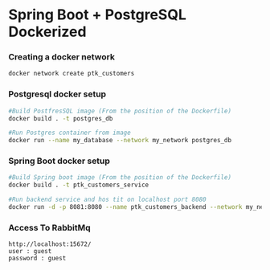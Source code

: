 # Spring Boot + PostgreSQL Dockerized

### Creating a docker network
``` bash
docker network create ptk_customers
``` 
### Postgresql docker setup
``` bash
#Build PostfresSQL image (From the position of the Dockerfile)
docker build . -t postgres_db

#Run Postgres container from image
docker run --name my_database --network my_network postgres_db
```

### Spring Boot docker setup
``` bash
#Build Spring boot image (From the position of the Dockerfile)
docker build . -t ptk_customers_service

#Run backend service and hos tit on localhost port 8080
docker run -d -p 8081:8080 --name ptk_customers_backend --network my_network ptk_customers_service

```

### Access To RabbitMq
``` 
http://localhost:15672/
user : guest
password : guest
```
